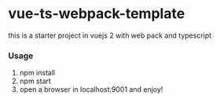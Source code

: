 # vue-ts-webpack-template
this is a starter project in vuejs 2 with web pack and typescript

### Usage
1. npm install
2. npm start
3. open a browser in localhost:9001 and enjoy! 
